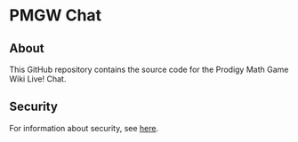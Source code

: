 # PMGW Chat
## About
This GitHub repository contains the source code for the Prodigy Math Game Wiki Live! Chat.
## Security
For information about security, see [here](https://github.com/Prodigy-Math-Game-Wiki/chat/blob/main/SECURITY.md).
